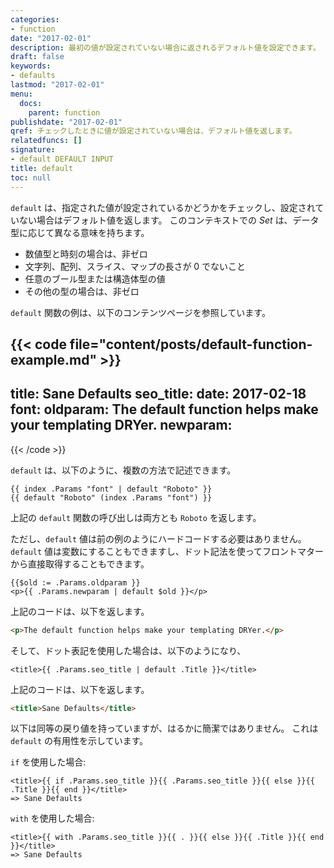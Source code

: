 ```yaml
---
categories:
- function
date: "2017-02-01"
description: 最初の値が設定されていない場合に返されるデフォルト値を設定できます。
draft: false
keywords:
- defaults
lastmod: "2017-02-01"
menu:
  docs:
    parent: function
publishdate: "2017-02-01"
qref: チェックしたときに値が設定されていない場合は、デフォルト値を返します。
relatedfuncs: []
signature:
- default DEFAULT INPUT
title: default
toc: null
---
```


`default` は、指定された値が設定されているかどうかをチェックし、設定されていない場合はデフォルト値を返します。 このコンテキストでの *Set* は、データ型に応じて異なる意味を持ちます。

* 数値型と時刻の場合は、非ゼロ
* 文字列、配列、スライス、マップの長さが 0 でないこと
* 任意のブール型または構造体型の値
* その他の型の場合は、非ゼロ

`default` 関数の例は、以下のコンテンツページを参照しています。

{{< code file="content/posts/default-function-example.md" >}}
---
title: Sane Defaults
seo_title:
date: 2017-02-18
font:
oldparam: The default function helps make your templating DRYer.
newparam:
---
{{< /code >}}

`default` は、以下のように、複数の方法で記述できます。

```go-html-template
{{ index .Params "font" | default "Roboto" }}
{{ default "Roboto" (index .Params "font") }}
```

上記の `default` 関数の呼び出しは両方とも `Roboto` を返します。

ただし、`default` 値は前の例のようにハードコードする必要はありません。`default` 値は変数にすることもできますし、ドット記法を使ってフロントマターから直接取得することもできます。

```go-html-template
{{$old := .Params.oldparam }}
<p>{{ .Params.newparam | default $old }}</p>
```

上記のコードは、以下を返します。

```html
<p>The default function helps make your templating DRYer.</p>
```

そして、ドット表記を使用した場合は、以下のようになり、

```go-html-template
<title>{{ .Params.seo_title | default .Title }}</title>
```

上記のコードは、以下を返します。

```html
<title>Sane Defaults</title>
```

以下は同等の戻り値を持っていますが、はるかに簡潔ではありません。 これは `default` の有用性を示しています。

`if` を使用した場合:

```go-html-template
<title>{{ if .Params.seo_title }}{{ .Params.seo_title }}{{ else }}{{ .Title }}{{ end }}</title>
=> Sane Defaults
```

`with` を使用した場合:

```go-html-template
<title>{{ with .Params.seo_title }}{{ . }}{{ else }}{{ .Title }}{{ end }}</title>
=> Sane Defaults
```
